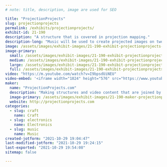 ```yaml
---
# note: title, description, image are used for SEO

title: "ProjectionProjects"
slug: projectionprojects
permalink: /exhibits/projectionprojects/
exhibit-id: 21-190
description: "A structure that is covered in projection mapping."
description-long: "Music will be used to create projected images on two pieces of scaffolding covered with miscellaneous shapes."
image: /assets/images/exhibit-images/21-190-exhibit-projectionprojects-5d289462-a649-48c8-bee3-e28335ce0e28-large.jpeg
image-primary: 
  small: /assets/images/exhibit-images/21-190-exhibit-projectionprojects-5d289462-a649-48c8-bee3-e28335ce0e28-small.jpeg
  medium: /assets/images/exhibit-images/21-190-exhibit-projectionprojects-5d289462-a649-48c8-bee3-e28335ce0e28-medium.jpeg
  large: /assets/images/exhibit-images/21-190-exhibit-projectionprojects-5d289462-a649-48c8-bee3-e28335ce0e28-large.jpeg
  full: /assets/images/exhibit-images/21-190-exhibit-projectionprojects-5d289462-a649-48c8-bee3-e28335ce0e28-full.jpeg
video: "https://m.youtube.com/watch?v=I9bpsdUiNEU"
video-embed: '<iframe width="1024" height="576" src="https://www.youtube.com/embed/I9bpsdUiNEU?feature=oembed" frameborder="0" allow="accelerometer; autoplay; clipboard-write; encrypted-media; gyroscope; picture-in-picture" allowfullscreen></iframe>'
maker: 
  name: "ProjectionProjects.com"
  description: "Making structures and video content that are joined by the craft of projection mapping."
  image-primary: /assets/images/exhibit-images/21-190-maker-projectionprojects-1fdee946-a7d6-47b5-ae1c-ccd52d99ca53-medium.jpeg
  website: http://projectionprojects.com
categories: 
  - slug: craft
    name: Craft
  - slug: electronics
    name: Electronics
  - slug: music
    name: Music
created-jotform: "2021-10-29 19:04:47"
last-modified-jotform: "2021-10-29 19:24:15"
last-exported: "2021-10-29 19:54:08"
sitemap: false

---
```

